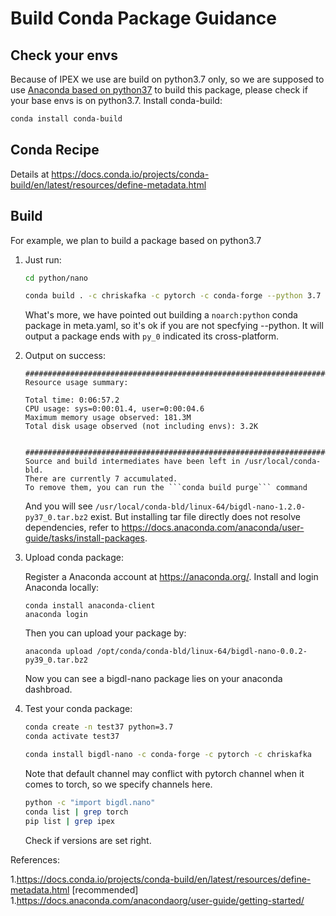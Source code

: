 # Build Conda Package Guidance

## Check your envs
Because of IPEX we use are build on python3.7 only, so we are supposed to use [Anaconda based on python37](https://mirrors.tuna.tsinghua.edu.cn/anaconda/archive/Anaconda3-2019.03-Linux-x86_64.sh) to build this package, please check if your base envs is on python3.7.
Install conda-build:
```bash
conda install conda-build
```
## Conda Recipe
Details at https://docs.conda.io/projects/conda-build/en/latest/resources/define-metadata.html

## Build
For example, we plan to build a package based on python3.7
1. Just run:
    ```bash
    cd python/nano

    conda build . -c chriskafka -c pytorch -c conda-forge --python 3.7
    ```
   What's more, we have pointed out building a `noarch:python` conda package in meta.yaml, so it's ok if you are not specfying --python. It will output a package ends with `py_0` indicated its cross-platform.  
1. Output on success:
    ```
    ####################################################################################
    Resource usage summary:

    Total time: 0:06:57.2
    CPU usage: sys=0:00:01.4, user=0:00:04.6
    Maximum memory usage observed: 181.3M
    Total disk usage observed (not including envs): 3.2K


    ####################################################################################
    Source and build intermediates have been left in /usr/local/conda-bld.
    There are currently 7 accumulated.
    To remove them, you can run the ```conda build purge``` command
    ```
    And you will see `/usr/local/conda-bld/linux-64/bigdl-nano-1.2.0-py37_0.tar.bz2` exist. But installing tar file directly does not resolve dependencies, refer to  https://docs.anaconda.com/anaconda/user-guide/tasks/install-packages.

1. Upload conda package:
   
   Register a Anaconda account at https://anaconda.org/. Install and login Anaconda locally:
   ```
   conda install anaconda-client
   anaconda login
   ```
   Then you can upload your package by:
   ```
   anaconda upload /opt/conda/conda-bld/linux-64/bigdl-nano-0.0.2-py39_0.tar.bz2
   ```
   Now you can see a bigdl-nano package lies on your anaconda dashbroad.

1. Test your conda package:
    ```bash
    conda create -n test37 python=3.7
    conda activate test37

    conda install bigdl-nano -c conda-forge -c pytorch -c chriskafka
    ```
    Note that default channel may conflict with pytorch channel when it comes to torch, so we specify channels here.
    ```bash
    python -c "import bigdl.nano"
    conda list | grep torch
    pip list | grep ipex
    ```
    Check if versions are set right.

References:

1.https://docs.conda.io/projects/conda-build/en/latest/resources/define-metadata.html [recommended]
1.https://docs.anaconda.com/anacondaorg/user-guide/getting-started/
